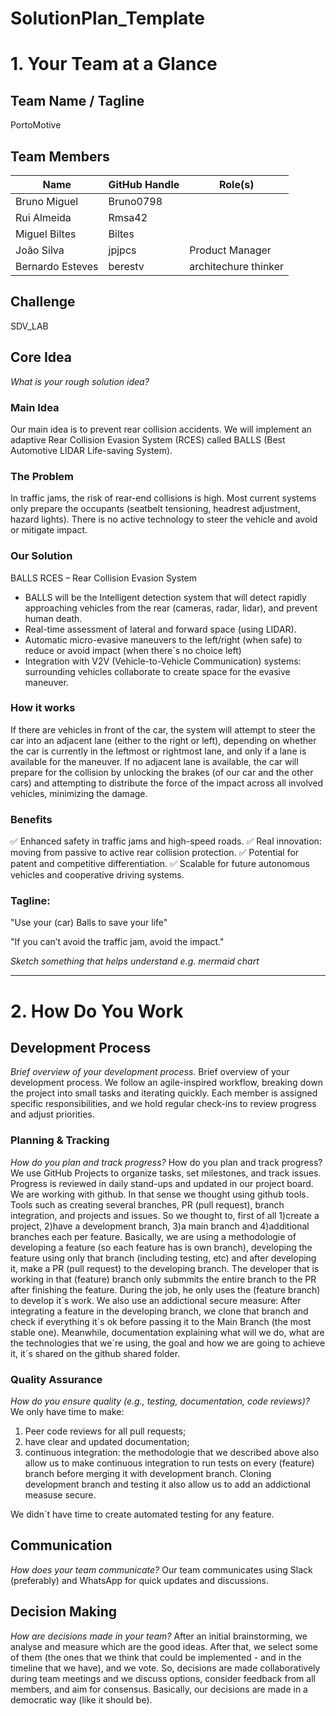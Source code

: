 # SolutionPlan_Template

# 1. Your Team at a Glance

## Team Name / Tagline  
PortoMotive

## Team Members  
|      Name      | GitHub Handle | Role(s) |
|----------------|---------------|---------|
|  Bruno Miguel  |    Bruno0798  |         |
|  Rui Almeida   |     Rmsa42    |         |
|  Miguel Biltes |     Biltes    |         |
|   João Silva   |     jpjpcs    |         Product Manager |
|Bernardo Esteves|    berestv    |  architechure thinker      |

## Challenge  
SDV_LAB

## Core Idea  
*What is your rough solution idea?*

### Main Idea
Our main idea is to prevent rear collision accidents.
We will implement an adaptive Rear Collision Evasion System (RCES) called BALLS (Best Automotive LIDAR Life-saving System).

### The Problem
In traffic jams, the risk of rear-end collisions is high. Most current systems only prepare the occupants (seatbelt tensioning, headrest adjustment, hazard lights). There is no active technology to steer the vehicle and avoid or mitigate impact.

### Our Solution
BALLS RCES – Rear Collision Evasion System

- BALLS will be the Intelligent detection system that will detect rapidly approaching vehicles from the rear (cameras, radar, lidar), and prevent human death.
- Real-time assessment of lateral and forward space (using LIDAR).
- Automatic micro-evasive maneuvers to the left/right (when safe) to reduce or avoid impact (when there´s no choice left)
- Integration with V2V (Vehicle-to-Vehicle Communication) systems: surrounding vehicles collaborate to create space for the evasive maneuver.

### How it works
If there are vehicles in front of the car, the system will attempt to steer the car into an adjacent lane (either to the right or left), depending on whether the car is currently in the leftmost or rightmost lane, and only if a lane is available for the maneuver.
If no adjacent lane is available, the car will prepare for the collision by unlocking the brakes (of our car and the other cars) and attempting to distribute the force of the impact across all involved vehicles, minimizing the damage.

### Benefits
✅ Enhanced safety in traffic jams and high-speed roads.
✅ Real innovation: moving from passive to active rear collision protection.
✅ Potential for patent and competitive differentiation.
✅ Scalable for future autonomous vehicles and cooperative driving systems.

### Tagline:
"Use your (car) Balls to save your life"

"If you can’t avoid the traffic jam, avoid the impact."

*Sketch something that helps understand e.g. mermaid chart*

---

# 2. How Do You Work

## Development Process  
*Brief overview of your development process.*
Brief overview of your development process.
We follow an agile-inspired workflow, breaking down the project into small tasks and iterating quickly. Each member is assigned specific responsibilities, and we hold regular check-ins to review progress and adjust priorities.

### Planning & Tracking  
*How do you plan and track progress?*
How do you plan and track progress?
We use GitHub Projects to organize tasks, set milestones, and track issues. Progress is reviewed in daily stand-ups and updated in our project board.
We are working with github. In that sense we thought using github tools. Tools such as creating several branches, PR (pull request), branch integration, and projects and issues.
So we thought to, first of all 1)create a project, 2)have a development branch, 3)a main branch and 4)additional branches each per feature.
Basically, we are using a methodologie of developing a feature (so each feature has is own branch), developing the feature using only that branch (including testing, etc) and after developing it, make a PR (pull request) to the developing branch. The developer that is working in that (feature) branch only submmits the entire branch to the PR after finishing the feature. During the job, he only uses the (feature branch) to develop it´s work. 
We also use an addictional secure measure: After integrating a feature in the developing branch, we clone that branch and check if everything it´s ok before passing it to the Main Branch (the most stable one).
Meanwhile, documentation explaining what will we do, what are the technologies that we´re using, the goal and how we are going to achieve it, it´s shared on the github shared folder.

### Quality Assurance  
*How do you ensure quality (e.g., testing, documentation, code reviews)?*
We only have time to make:
1) Peer code reviews for all pull requests;
2) have clear and updated documentation;
3) continuous integration: the methodologie that we described above also allow us to make continuous integration to run tests on every (feature) branch before merging it with development branch. Cloning development branch and testing it also allow us to add an addictional measuse secure. 

We didn´t have time to create automated testing for any feature.

## Communication  
*How does your team communicate?*
Our team communicates using Slack (preferably) and WhatsApp for quick updates and discussions.

## Decision Making  
*How are decisions made in your team?*
After an initial brainstorming, we analyse and measure which are the good ideas. After that, we select some of them (the ones that we think that could be implemented - and in the timeline that we have), and we vote. So, decisions are made collaboratively during team meetings and we discuss options, consider feedback from all members, and aim for consensus.
Basically, our decisions are made in a democratic way (like it should be).
